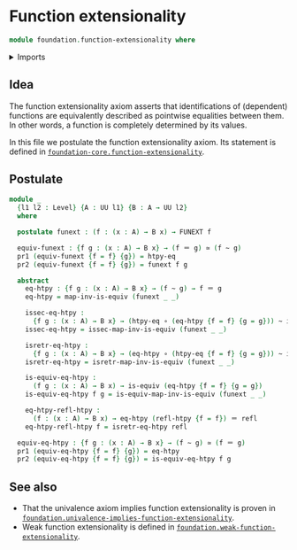 # Function extensionality

```agda
module foundation.function-extensionality where
```

<details><summary>Imports</summary>
```agda
open import foundation-core.function-extensionality public
open import foundation-core.dependent-pair-types
open import foundation-core.equivalences
open import foundation-core.functions
open import foundation-core.homotopies
open import foundation-core.identity-types
open import foundation-core.universe-levels
```
</details>

## Idea

The function extensionality axiom asserts that identifications of (dependent) functions are equivalently described as pointwise equalities between them. In other words, a function is completely determined by its values.

In this file we postulate the function extensionality axiom. Its statement is defined in [`foundation-core.function-extensionality`](foundation-core.function-extensionality.md).

## Postulate

```agda
module _
  {l1 l2 : Level} {A : UU l1} {B : A → UU l2}
  where

  postulate funext : (f : (x : A) → B x) → FUNEXT f

  equiv-funext : {f g : (x : A) → B x} → (f ＝ g) ≃ (f ~ g)
  pr1 (equiv-funext {f = f} {g}) = htpy-eq
  pr2 (equiv-funext {f = f} {g}) = funext f g

  abstract
    eq-htpy : {f g : (x : A) → B x} → (f ~ g) → f ＝ g
    eq-htpy = map-inv-is-equiv (funext _ _)

    issec-eq-htpy :
      {f g : (x : A) → B x} → (htpy-eq ∘ (eq-htpy {f = f} {g = g})) ~ id
    issec-eq-htpy = issec-map-inv-is-equiv (funext _ _)

    isretr-eq-htpy :
      {f g : (x : A) → B x} → (eq-htpy ∘ (htpy-eq {f = f} {g = g})) ~ id
    isretr-eq-htpy = isretr-map-inv-is-equiv (funext _ _)

    is-equiv-eq-htpy :
      (f g : (x : A) → B x) → is-equiv (eq-htpy {f = f} {g = g})
    is-equiv-eq-htpy f g = is-equiv-map-inv-is-equiv (funext _ _)

    eq-htpy-refl-htpy :
      (f : (x : A) → B x) → eq-htpy (refl-htpy {f = f}) ＝ refl
    eq-htpy-refl-htpy f = isretr-eq-htpy refl

  equiv-eq-htpy : {f g : (x : A) → B x} → (f ~ g) ≃ (f ＝ g)
  pr1 (equiv-eq-htpy {f = f} {g}) = eq-htpy
  pr2 (equiv-eq-htpy {f = f} {g}) = is-equiv-eq-htpy f g
```

## See also

- That the univalence axiom implies function extensionality is proven in
  [`foundation.univalence-implies-function-extensionality`](foundation.univalence-implies-function-extensionality.md).
- Weak function extensionality is defined in
  [`foundation.weak-function-extensionality`](foundation.weak-function-extensionality.md).